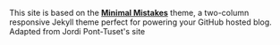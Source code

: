 This site is based on the **[Minimal Mistakes](http://mmistakes.github.io/minimal-mistakes)** theme, a two-column responsive Jekyll theme perfect for powering your GitHub hosted blog. Adapted from Jordi Pont-Tuset's site